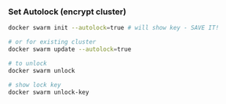 ### Set Autolock (encrypt cluster)

```bash
docker swarm init --autolock=true # will show key - SAVE IT!

# or for existing cluster
docker swarm update --autolock=true

# to unlock
docker swarm unlock

# show lock key
docker swarm unlock-key
```
